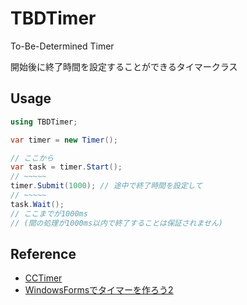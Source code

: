# TBDTimer

To-Be-Determined Timer

開始後に終了時間を設定することができるタイマークラス

## Usage

```cs
using TBDTimer;

var timer = new Timer();

// ここから
var task = timer.Start();
// ~~~~~
timer.Submit(1000); // 途中で終了時間を設定して
// ~~~~~
task.Wait();
// ここまでが1000ms
// (間の処理が1000ms以内で終了することは保証されません)
```

## Reference

- [CCTimer](https://twitter.com/_3z8/status/1246732775501099010?s=20&t=46-yuKgygzZr3l5Y90QaIw)
- [WindowsFormsでタイマーを作ろう2](https://scrapbox.io/yatsuna827827-12010999/WindowsForms%E3%81%A7%E3%82%BF%E3%82%A4%E3%83%9E%E3%83%BC%E3%82%92%E4%BD%9C%E3%82%8D%E3%81%862)
